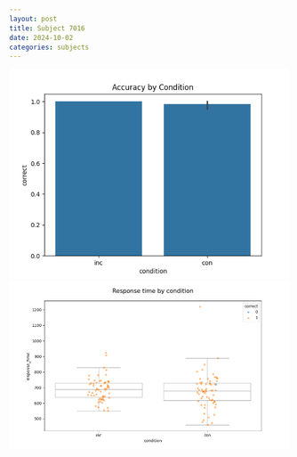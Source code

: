 ```yaml
---
layout: post
title: Subject 7016
date: 2024-10-02
categories: subjects
---
```


![](data/7016/run-1/7016_NF_acc.png)
![](data/7016/run-1/7016_NF_rt.png)
